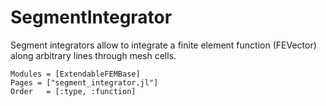 # SegmentIntegrator

Segment integrators allow to integrate a finite element function (FEVector) along arbitrary lines through mesh cells.

```@autodocs
Modules = [ExtendableFEMBase]
Pages = ["segment_integrator.jl"]
Order   = [:type, :function]
```
